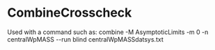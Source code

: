 # CombineCrosscheck
Used with a command such as:
combine -M AsymptoticLimits -m 0 -n centralWpMASS --run blind centralWpMASSdatsys.txt
